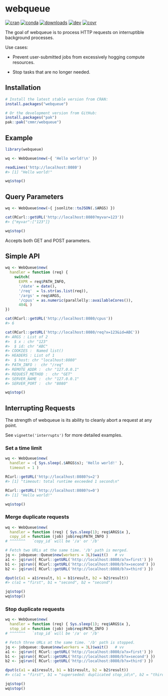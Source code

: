 
# webqueue

<!-- badges: start -->
[![cran](https://www.r-pkg.org/badges/version/webqueue)](https://CRAN.R-project.org/package=webqueue)
[![conda](https://anaconda.org/conda-forge/r-webqueue/badges/version.svg)](https://anaconda.org/conda-forge/r-webqueue)
[![downloads](https://cranlogs.r-pkg.org/badges/grand-total/webqueue)](https://cranlogs.r-pkg.org/)
[![dev](https://github.com/cmmr/webqueue/actions/workflows/R-CMD-check.yaml/badge.svg)](https://github.com/cmmr/webqueue/actions/workflows/R-CMD-check.yaml)
[![covr](https://codecov.io/gh/cmmr/webqueue/graph/badge.svg)](https://app.codecov.io/gh/cmmr/webqueue)
<!-- badges: end -->


The goal of webqueue is to process HTTP requests on interruptible background processes.

Use cases:

* Prevent user-submitted jobs from excessively hogging compute resources.

* Stop tasks that are no longer needed.




## Installation

```r
# Install the latest stable version from CRAN:
install.packages("webqueue")

# Or the development version from GitHub:
install.packages("pak")
pak::pak("cmmr/webqueue")
```


## Example

```r
library(webqueue)

wq <- WebQueue$new(~{ 'Hello world!\n' })

readLines('http://localhost:8080')
#> [1] "Hello world!"

wq$stop()
```


## Query Parameters

```r
wq <- WebQueue$new(~{ jsonlite::toJSON(.$ARGS) })

cat(RCurl::getURL('http://localhost:8080?myvar=123'))
#> {"myvar":["123"]}

wq$stop()
```

Accepts both GET and POST parameters.


## Simple API

```r
wq <- WebQueue$new(
  handler = function (req) {
    switch(
      EXPR = req$PATH_INFO,
      '/date' = date(),
      '/req'  = ls.str(as.list(req)),
      '/args' = req$ARGS,
      '/cpus' = as.numeric(parallelly::availableCores()),
      404L )
})

cat(RCurl::getURL('http://localhost:8080/cpus'))
#> 6

cat(RCurl::getURL('http://localhost:8080/req?x=123&id=ABC'))
#> ARGS : List of 2
#>  $ x : chr "123"
#>  $ id: chr "ABC"
#> COOKIES :  Named list()
#> HEADERS : List of 1
#>  $ host: chr "localhost:8080"
#> PATH_INFO :  chr "/req"
#> REMOTE_ADDR :  chr "127.0.0.1"
#> REQUEST_METHOD :  chr "GET"
#> SERVER_NAME :  chr "127.0.0.1"
#> SERVER_PORT :  chr "8080"

wq$stop()
```



## Interrupting Requests

The strength of webqueue is its ability to cleanly abort a request at any point.

See `vignette('interrupts')` for more detailed examples.


### Set a time limit

```r
wq <- WebQueue$new(
  handler = ~{ Sys.sleep(.$ARGS$s); 'Hello world!' }, 
  timeout = 1 )

RCurl::getURL('http://localhost:8080?s=2')
#> [1] "timeout: total runtime exceeded 1 second\n"

RCurl::getURL('http://localhost:8080?s=0')
#> [1] "Hello world!"

wq$stop()
```



### Merge duplicate requests

```r
wq <- WebQueue$new(
  handler = function (req) { Sys.sleep(1); req$ARGS$x }, 
  copy_id = function (job) job$req$PATH_INFO )
# ^^^^^^^   `copy_id` will be '/a' or '/b'

# Fetch two URLs at the same time. '/b' path is merged.
jq <- jobqueue::Queue$new(workers = 3L)$wait()   # vv
a1 <- jq$run({ RCurl::getURL('http://localhost:8080/a?x=first') })
b1 <- jq$run({ RCurl::getURL('http://localhost:8080/b?x=second') })
b2 <- jq$run({ RCurl::getURL('http://localhost:8080/b?x=third') })

dput(c(a1 = a1$result, b1 = b1$result, b2 = b2$result))
#> c(a1 = "first", b1 = "second", b2 = "second")

jq$stop()
wq$stop()
```


### Stop duplicate requests
```r
wq <- WebQueue$new(
  handler = function (req) { Sys.sleep(1); req$ARGS$x }, 
  stop_id = function (job) job$req$PATH_INFO )
# ^^^^^^^   `stop_id` will be '/a' or '/b'

# Fetch three URLs at the same time. '/b' path is stopped.
jq <- jobqueue::Queue$new(workers = 3L)$wait()   # vv
a1 <- jq$run({ RCurl::getURL('http://localhost:8080/a?x=first') })
b1 <- jq$run({ RCurl::getURL('http://localhost:8080/b?x=second') })
b2 <- jq$run({ RCurl::getURL('http://localhost:8080/b?x=third') })

dput(c(a1 = a1$result, b1 = b1$result, b2 = b2$result))
#> c(a1 = "first", b1 = "superseded: duplicated stop_id\n", b2 = "third")

jq$stop()
wq$stop()
```

